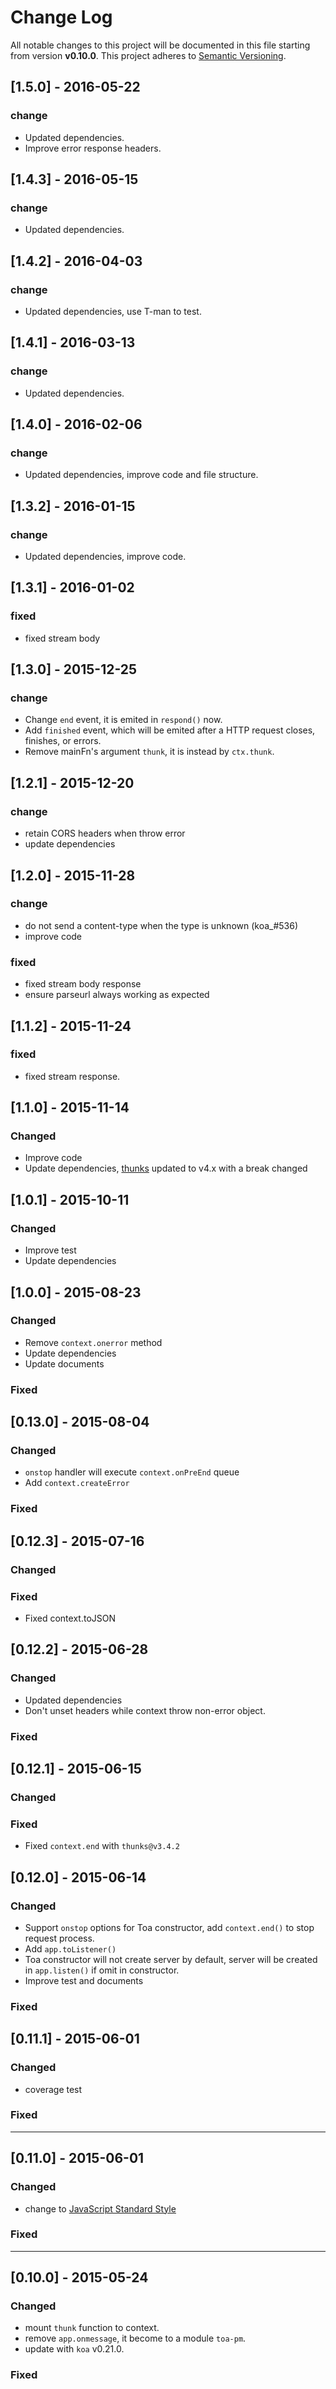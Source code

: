 # Change Log

All notable changes to this project will be documented in this file starting from version **v0.10.0**.
This project adheres to [Semantic Versioning](http://semver.org/).

## [1.5.0] - 2016-05-22

### change

- Updated dependencies.
- Improve error response headers.

## [1.4.3] - 2016-05-15

### change

- Updated dependencies.

## [1.4.2] - 2016-04-03

### change

- Updated dependencies, use T-man to test.

## [1.4.1] - 2016-03-13

### change

- Updated dependencies.

## [1.4.0] - 2016-02-06

### change

- Updated dependencies, improve code and file structure.

## [1.3.2] - 2016-01-15

### change

- Updated dependencies, improve code.

## [1.3.1] - 2016-01-02

### fixed

- fixed stream body

## [1.3.0] - 2015-12-25
### change

- Change `end` event, it is emited in `respond()` now.
- Add `finished` event, which will be emited after a HTTP request closes, finishes, or errors.
- Remove mainFn's argument `thunk`, it is instead by `ctx.thunk`.

## [1.2.1] - 2015-12-20
### change

- retain CORS headers when throw error
- update dependencies

## [1.2.0] - 2015-11-28
### change

- do not send a content-type when the type is unknown (koa_#536)
- improve code

### fixed

- fixed stream body response
- ensure parseurl always working as expected

## [1.1.2] - 2015-11-24
### fixed

- fixed stream response.

## [1.1.0] - 2015-11-14
### Changed

- Improve code
- Update dependencies, [thunks](https://github.com/thunks/thunks) updated to v4.x with a break changed

## [1.0.1] - 2015-10-11
### Changed

- Improve test
- Update dependencies

## [1.0.0] - 2015-08-23
### Changed

- Remove `context.onerror` method
- Update dependencies
- Update documents

### Fixed

## [0.13.0] - 2015-08-04
### Changed

- `onstop` handler will execute `context.onPreEnd` queue
- Add `context.createError`

### Fixed

## [0.12.3] - 2015-07-16
### Changed

### Fixed

- Fixed context.toJSON

## [0.12.2] - 2015-06-28
### Changed

- Updated dependencies
- Don't unset headers while context throw non-error object.

### Fixed

## [0.12.1] - 2015-06-15
### Changed

### Fixed

- Fixed `context.end` with `thunks@v3.4.2`

## [0.12.0] - 2015-06-14
### Changed

- Support `onstop` options for Toa constructor, add `context.end()` to stop request process.
- Add `app.toListener()`
- Toa constructor will not create server by default, server will be created in `app.listen()` if omit in constructor.
- Improve test and documents

### Fixed

## [0.11.1] - 2015-06-01
### Changed

- coverage test

### Fixed

---
## [0.11.0] - 2015-06-01
### Changed

- change to [JavaScript Standard Style](https://github.com/feross/standard)

### Fixed

---
## [0.10.0] - 2015-05-24
### Changed

- mount `thunk` function to context.
- remove `app.onmessage`, it become to a module `toa-pm`.
- update with `koa` v0.21.0.

### Fixed
